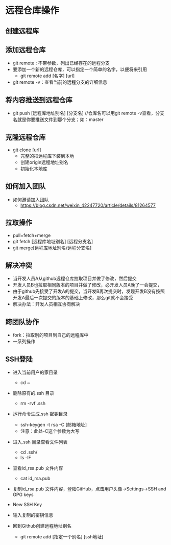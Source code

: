 # 远程仓库操作

## 创建远程库

## 添加远程仓库

* git remote : 不带参数，列出已经存在的远程分支
* 要添加一个新的远程仓库，可以指定一个简单的名字，以便将来引用
  * git remote add [名字] [url]
* git remote -v：查看当前的远程分支的详细信息

## 将内容推送到远程仓库

* git push [远程库地址别名] [分支名]  //仓库名可以用git remote -v查看，分支名就是你要推送文件到那个分支；如：master

## 克隆远程仓库

* git clone [url]
  * 完整的把远程库下装到本地
  * 创建origin远程地址别名
  * 初始化本地库

## 如何加入团队

* 如何邀请加入团队
  * https://blog.csdn.net/weixin_42247720/article/details/81264577

## 拉取操作

* pull=fetch+merge
* git fetch [远程库地址别名] [远程分支名]
* git merge[远程库地址别名/远程分支名]

## 解决冲突

* 当开发人员A从github远程仓库拉取项目并做了修改，然后提交
* 开发人员B也拉取相同版本的项目并做了修改，必开发人员A晚了一会提交，
* 由于github先接受了开发A的提交，当开发B再次提交时，发现开发B没有按照开发A最后一次提交的版本的基础上修改，那么git就不会接受
* 解决办法：开发人员相互协商解决

## 跨团队协作

* fork：拉取别的项目到自己的远程库中
* 一系列操作

## SSH登陆

* 进入当前用户的家目录
  * cd ~

* 删除原有的.ssh 目录
  * rm -rvf .ssh

* 运行命令生成.ssh 密钥目录
  * ssh-keygen -t rsa -C [邮箱地址]
  * 注意：此处-C这个参数为大写

* 进入.ssh 目录查看文件列表
  * cd .ssh/
  * ls -lF

* 查看id_rsa.pub 文件内容
  * cat id_rsa.pub

* 复制id_rsa.pub 文件内容，登陆GitHub，点击用户头像→Settings→SSH and GPG keys
* New SSH Key
* 输入复制的密钥信息
* 回到Github创建远程地址别名
  * git remote add [指定一个别名] [ssh地址]

